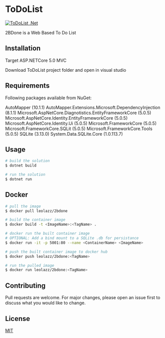 # ToDoList

[![ToDoList .Net](https://github.com/leolazz/ToDoList/actions/workflows/Integrate.yml/badge.svg)](https://github.com/leolazz/ToDoList/actions/workflows/Integrate.yml)

2BDone is a Web Based To Do List

## Installation
Target ASP.NETCore 5.0 MVC

Download ToDoList project folder and open in visual studio

## Requirements
Following packages available from NuGet:

AutoMapper (10.1.1)
AutoMapper.Extensions.Microsoft.DependencyInjection (8.1.1)
Microsoft.AspNetCore.Diagnotistics.EntityFrameworkCore (5.0.5)
Microsoft.AspNetCore.Identity.EntityFrameworkCore (5.0.5)
Microsoft.AspNetCore.Identity.Ui (5.0.5)
Microsoft.FrameworkCore (5.0.5)
Microsoft.FrameworkCore.SQLit (5.0.5)
Microsoft.FrameworkCore.Tools (5.0.5)
SQLite (3.13.0)
System.Data.SQLite.Core (1.0.113.7)

## Usage

```bash
# build the solution
$ dotnet build
```

```bash
# run the solution
$ dotnet run
```

## Docker

```bash
# pull the image
$ docker pull leolazz/2bdone
```

```bash
# build the container image
$ docker build -t <ImageName>:<TagName> .
```

```bash
# docker run the built container image
# OPTIONAL: Add a bind mount to a SQLite .db for persistance
$ docker run -it -p 5001:80 --name <ContainerName> <ImageName>
```

```bash
# push the built container image to docker hub
$ docker push leolazz/2bdone:<TagName>
```

```bash
# run the pulled image
$ docker run leolazz/2bdone:<TagName>
```

## Contributing
Pull requests are welcome. For major changes, please open an issue first to discuss what you would like to change.


## License
[MIT](https://choosealicense.com/licenses/mit/)
